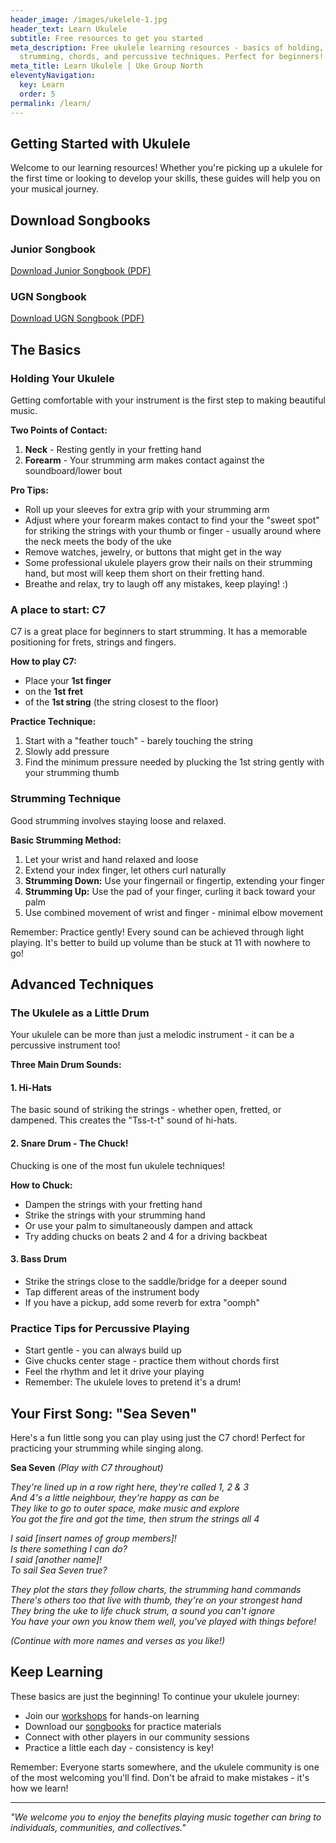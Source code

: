 ```yaml
---
header_image: /images/ukelele-1.jpg
header_text: Learn Ukulele
subtitle: Free resources to get you started
meta_description: Free ukulele learning resources - basics of holding,
  strumming, chords, and percussive techniques. Perfect for beginners!
meta_title: Learn Ukulele | Uke Group North
eleventyNavigation:
  key: Learn
  order: 5
permalink: /learn/
---
```

## Getting Started with Ukulele

Welcome to our learning resources! Whether you're picking up a ukulele for the first time or looking to develop your skills, these guides will help you on your musical journey.

## Download Songbooks

### Junior Songbook
[Download Junior Songbook (PDF)](/assets/Junior%20Songbook%201.pdf)

### UGN Songbook
[Download UGN Songbook (PDF)](/assets/UGN%20Songbook%201.1.pdf)

## The Basics

### Holding Your Ukulele

Getting comfortable with your instrument is the first step to making beautiful music.

**Two Points of Contact:**
1. **Neck** - Resting gently in your fretting hand
2. **Forearm** - Your strumming arm makes contact against the soundboard/lower bout

**Pro Tips:**
- Roll up your sleeves for extra grip with your strumming arm
- Adjust where your forearm makes contact to find your the "sweet spot" for striking the strings with your thumb or finger - usually around where the neck meets the body of the uke
- Remove watches, jewelry, or buttons that might get in the way
- Some professional ukulele players grow their nails on their strumming hand, but most will keep them short on their fretting hand.
- Breathe and relax, try to laugh off any mistakes, keep playing! :)

### A place to start: C7

C7 is a great place for beginners to start strumming. 
It has a memorable positioning for frets, strings and fingers.

**How to play C7:**
- Place your **1st finger**
- on the **1st fret**
- of the **1st string** (the string closest to the floor)

**Practice Technique:**
1. Start with a "feather touch" - barely touching the string
2. Slowly add pressure
3. Find the minimum pressure needed by plucking the 1st string gently with your strumming thumb

### Strumming Technique

Good strumming involves staying loose and relaxed.

**Basic Strumming Method:**
1. Let your wrist and hand relaxed and loose
2. Extend your index finger, let others curl naturally
3. **Strumming Down:** Use your fingernail or fingertip, extending your finger
4. **Strumming Up:** Use the pad of your finger, curling it back toward your palm
5. Use combined movement of wrist and finger - minimal elbow movement

Remember: Practice gently! Every sound can be achieved through light playing. It's better to build up volume than be stuck at 11 with nowhere to go!

## Advanced Techniques

### The Ukulele as a Little Drum

Your ukulele can be more than just a melodic instrument - it can be a percussive instrument too!

**Three Main Drum Sounds:**

#### 1. Hi-Hats
The basic sound of striking the strings - whether open, fretted, or dampened. This creates the "Tss-t-t" sound of hi-hats.

#### 2. Snare Drum - The Chuck!
Chucking is one of the most fun ukulele techniques!

**How to Chuck:**
- Dampen the strings with your fretting hand
- Strike the strings with your strumming hand
- Or use your palm to simultaneously dampen and attack
- Try adding chucks on beats 2 and 4 for a driving backbeat

#### 3. Bass Drum
- Strike the strings close to the saddle/bridge for a deeper sound
- Tap different areas of the instrument body
- If you have a pickup, add some reverb for extra "oomph"

### Practice Tips for Percussive Playing

- Start gentle - you can always build up
- Give chucks center stage - practice them without chords first
- Feel the rhythm and let it drive your playing
- Remember: The ukulele loves to pretend it's a drum!

## Your First Song: "Sea Seven"

Here's a fun little song you can play using just the C7 chord! Perfect for practicing your strumming while singing along.

**Sea Seven** *(Play with C7 throughout)*

*They're lined up in a row right here, they're called 1, 2 & 3  
And 4's a little neighbour, they're happy as can be  
They like to go to outer space, make music and explore  
You got the fire and got the time, then strum the strings all 4*

*I said [insert names of group members]!  
Is there something I can do?  
I said [another name]!  
To sail Sea Seven true?*

*They plot the stars they follow charts, the strumming hand commands  
There's others too that live with thumb, they're on your strongest hand  
They bring the uke to life chuck strum, a sound you can't ignore  
You have your own you know them well, you've played with things before!*

*(Continue with more names and verses as you like!)*

## Keep Learning

These basics are just the beginning! To continue your ukulele journey:

- Join our [workshops](/workshops) for hands-on learning
- Download our [songbooks](/songs/) for practice materials
- Connect with other players in our community sessions
- Practice a little each day - consistency is key!

Remember: Everyone starts somewhere, and the ukulele community is one of the most welcoming you'll find. Don't be afraid to make mistakes - it's how we learn!

---

*"We welcome you to enjoy the benefits playing music together can bring to individuals, communities, and collectives."*